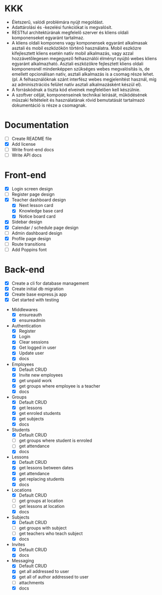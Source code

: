 # KKK
- Életszerű, valódi problémára nyújt megoldást.
-  Adattárolási és -kezelési funkciókat is megvalósít.
- RESTful architektúrának megfelelő szerver és kliens oldali komponenseket egyaránt
tartalmaz.
- A kliens oldali komponens vagy komponensek egyaránt alkalmasak asztali és mobil
eszközökön történő használatra. Mobil eszközre kifejlesztett kliens esetén natív mobil
alkalmazás, vagy azzal hozzávetőlegesen megegyező felhasználói élményt nyújtó
webes kliens egyaránt alkalmazható. Asztali eszközökre fejlesztett kliens oldali
komponensnél mindenképpen szükséges webes megvalósítás is, de emellett
opcionálisan natív, asztali alkalmazás is a csomag része lehet. (pl. A felhasználóknak
szánt interfész webes megjelenítést használ, míg az adminisztrációs felület natív
asztali alkalmazásként készül el).
- A forráskódnak a tiszta kód elveinek megfelelően kell készülnie.
- A szoftver célját, komponenseinek technikai leírását, működésének műszaki feltételeit
és használatának rövid bemutatását tartalmazó dokumentáció is része a csomagnak. 

# Documentation
- [ ] Create README file
- [x] Add license
- [ ] Write front-end docs
- [ ] Write API docs

# Front-end
- [x] Login screen design
- [ ] Register page design
- [x] Teacher dashboard design
	- [x] Next lesson card
	- [x] Knowledge base card
	- [x] Notice board card
- [x] Sidebar design
- [x] Calendar / schedule page design
- [ ] Admin dashboard design
- [x] Profile page design
- [ ] Route transitions
- [ ] Add Poppins font

# Back-end
- [x] Create a cli for database management
- [x] Create initial db migration
- [x] Create base express.js app
- [x] Get started with testing
- Middlewares
	- [x] ensureauth
	- [x] ensureadmin
- Authentication
	- [x] Register
	- [x] Login
	- [x] Clear sessions
	- [x] Get logged in user
	- [x] Update user
	- [x] docs
- Employees
	- [x] Default CRUD
	- [x] Invite new employees
	- [x] get unpaid work
	- [x] get groups where employee is a teacher
	- [x] docs
- Groups
	- [x] Default CRUD
	- [x] get lessons
	- [x] get enroled students
	- [x] get subjects
	- [x] docs
- Students
	- [x] Default CRUD
	- [ ] get groups where student is enroled
	- [ ] get attendance
	- [x] docs
- Lessons
	- [x] Default CRUD
	- [x] get lessons between dates
	- [x] get attendance
	- [x] get replacing students
	- [x] docs
- Locations
	- [x] Default CRUD
	- [ ] get groups at location
	- [ ] get lessons at location
	- [x] docs
- Subjects
	- [x] Default CRUD
	- [ ] get groups with subject
	- [ ] get teachers who teach subject
	- [x] docs
- Invites
	- [x] Default CRUD
	- [x] docs
- Messaging
	- [x] Default CRUD
	- [x] get all addressed to user
	- [x] get all of author addressed to user
	- [ ] attachments
	- [x] docs